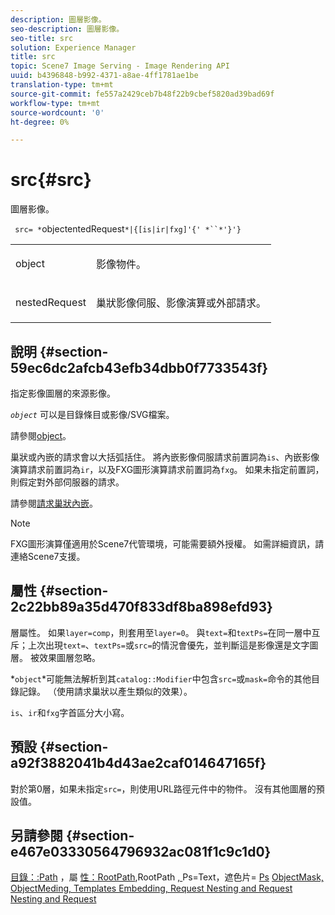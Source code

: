 ```yaml
---
description: 圖層影像。
seo-description: 圖層影像。
seo-title: src
solution: Experience Manager
title: src
topic: Scene7 Image Serving - Image Rendering API
uuid: b4396848-b992-4371-a8ae-4ff1781ae1be
translation-type: tm+mt
source-git-commit: fe557a2429ceb7b48f22b9cbef5820ad39bad69f
workflow-type: tm+mt
source-wordcount: '0'
ht-degree: 0%

---
```



# src{#src}

圖層影像。

` src= *`objectentedRequest`*|{[is|ir|fxg]'{' *``*'}'}`

<table id="simpletable_59104309B8284B21ABCE7DC95BF5A273"> 
 <tr class="strow"> 
  <td class="stentry"> <p> <span class="varname"> object </span> </p> </td> 
  <td class="stentry"> <p>影像物件。 </p> </td> 
 </tr> 
 <tr class="strow"> 
  <td class="stentry"> <p> <span class="varname"> nestedRequest  </span> </p> </td> 
  <td class="stentry"> <p>巢狀影像伺服、影像演算或外部請求。 </p> </td> 
 </tr> 
</table>

## 說明 {#section-59ec6dc2afcb43efb34dbb0f7733543f}

指定影像圖層的來源影像。

*`object`* 可以是目錄條目或影像/SVG檔案。

請參閱[object](../../../../../is-api/http-ref/image-serving-api-ref/c-http-protocol-reference/c-data-types/r-object.md#reference-2591bd24548d462782c68d138ef795a0)。

巢狀或內嵌的請求會以大括弧括住。 將內嵌影像伺服請求前置詞為`is`、內嵌影像演算請求前置詞為`ir`，以及FXG圖形演算請求前置詞為`fxg`。 如果未指定前置詞，則假定對外部伺服器的請求。

請參閱[請求巢狀內嵌](../../../../../is-api/http-ref/image-serving-api-ref/c-http-protocol-reference/c-syntax-and-features/r-request-nesting-and-embedding.md#reference-38ec66d4062046589e16c39bf1c6049b)。

>[!NOTE]
>
>FXG圖形演算僅適用於Scene7代管環境，可能需要額外授權。 如需詳細資訊，請連絡Scene7支援。

## 屬性 {#section-2c22bb89a35d470f833df8ba898efd93}

層屬性。 如果`layer=comp`，則套用至`layer=0`。 與`text=`和`textPs=`在同一層中互斥；上次出現`text=`、`textPs=`或`src=`的情況會優先，並判斷這是影像還是文字圖層。 被效果圖層忽略。

*`object`*可能無法解析到其`catalog::Modifier`中包含`src=`或`mask=`命令的其他目錄記錄。 （使用請求巢狀以產生類似的效果）。

`is`、`ir`和`fxg`字首區分大小寫。

## 預設 {#section-a92f3882041b4d43ae2caf014647165f}

對於第0層，如果未指定`src=`，則使用URL路徑元件中的物件。 沒有其他圖層的預設值。

## 另請參閱 {#section-e467e03330564796932ac081f1c9c1d0}

[目錄：:Path](/help/aem-is-ir-api/is-api/image-catalog/image-serving-api-ref/c-image-catalog-reference/c-image-svg-data-reference/c-image-data-reference/r-path-cat.md) ，屬 [性：RootPath](../../../../../is-api/image-catalog/image-serving-api-ref/c-image-catalog-reference/c-attributes-reference/r-rootpath.md#reference-17d57e5967be403b8408fa7214017494),RootPath [, ](../../../../../is-api/http-ref/image-serving-api-ref/c-http-protocol-reference/c-command-reference/r-text.md#reference-84634052e48548539a1ef63cbe41f22f)Ps=Text，遮色片= [Ps](../../../../../is-api/http-ref/image-serving-api-ref/c-http-protocol-reference/c-command-reference/r-textps.md#reference-4209a2a6169f44278da2647cfb0cd767) [](../../../../../is-api/http-ref/image-serving-api-ref/c-http-protocol-reference/c-command-reference/r-mask.md#reference-922254e027404fb890b850e2723ee06e) [](../../../../../is-api/http-ref/image-serving-api-ref/c-http-protocol-reference/c-data-types/r-object.md#reference-2591bd24548d462782c68d138ef795a0) [](../../../../../is-api/http-ref/image-serving-api-ref/c-http-protocol-reference/c-templates/c-templates.md#concept-3cd2d2adae0e41b2979b9640244d4d3e) [ ObjectMask, ObjectMeding, Templates Embedding, Request Nesting and Request Nesting and Request](../../../../../is-api/http-ref/image-serving-api-ref/c-http-protocol-reference/c-syntax-and-features/r-request-nesting-and-embedding.md#reference-38ec66d4062046589e16c39bf1c6049b)
